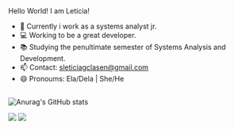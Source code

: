 ##
Hello World! 
I am Letícia!

- 🔭 Currently i work as a systems analyst jr.
- 💻 Working to be a great developer.
- 📚 Studying the penultimate semester of Systems Analysis and Development.
- 📫 Contact: sleticiagclasen@gmail.com 
- 😄 Pronoums: Ela/Dela | She/He
##
![Anurag's GitHub stats](https://github-readme-stats.vercel.app/api?username=letsquicia&show_icons=true&hide=issues,prs&theme=midnight-purple)
<div>
<a href="https://www.instagram.com/letsquicia/" target="_blank"><img src="https://img.shields.io/badge/Instagram-E4405F?style=for-the-badge&logo=instagram&logoColor=white" target="_blanck"></a>
<a href="https://www.linkedin.com/in/let%C3%ADcia-clasen-3a301b158/" target="_blank"><img src="https://img.shields.io/badge/LinkedIn-0077B5?style=for-the-badge&logo=linkedin&logoColor=white" target="_blanck"></a>
</div>
